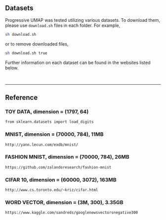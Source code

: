 ## Datasets

Progressive UMAP was tested utilizing various datasets. To download them, please use `download.sh` files in each folder. For example,

```sh
sh download.sh
```
or to remove downloaded files,
```sh
sh download.sh true
```

Further information on each dataset can be found in the websites listed below.

<br>

---

## Reference

### TOY DATA, dimension = (1797, 64)
`from sklearn.datasets import load_digits`

### MNIST, dimension = (70000, 784), 11MB
`http://yann.lecun.com/exdb/mnist/`

### FASHION MNIST, dimension = (70000, 784), 26MB
`https://github.com/zalandoresearch/fashion-mnist`

### CIFAR 10, dimension = (60000, 3072), 163MB
`http://www.cs.toronto.edu/~kriz/cifar.html`

### WORD VECTOR, dimension = (3M, 300), 3.35GB
`https://www.kaggle.com/sandreds/googlenewsvectorsnegative300`